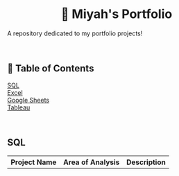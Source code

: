 <h1 align="center" #> 📔 Miyah's Portfolio </h1>
A repository dedicated to my portfolio projects!

<br><h2>🧭 Table of Contents</h2>
<a href="https://github.com/miyahj/Portfolio/main/README.md#sql">SQL</a>
<br><a href="">Excel</a>
<br><a href="">Google Sheets</a>
<br><a href="">Tableau</a>

<br><h2>SQL</h2>
<table><th>Project Name</th>
  <th>Area of Analysis</th>
  <th>Description</th></table>

